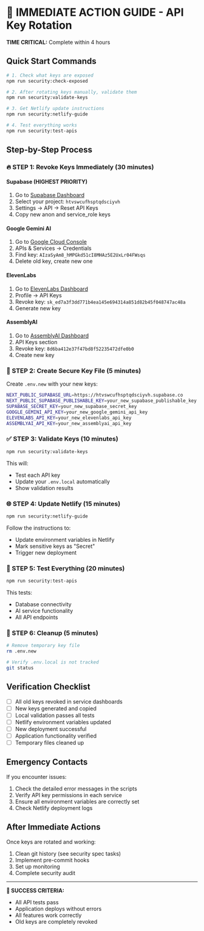 # 🚨 IMMEDIATE ACTION GUIDE - API Key Rotation

**TIME CRITICAL:** Complete within 4 hours

## Quick Start Commands

```bash
# 1. Check what keys are exposed
npm run security:check-exposed

# 2. After rotating keys manually, validate them
npm run security:validate-keys

# 3. Get Netlify update instructions
npm run security:netlify-guide

# 4. Test everything works
npm run security:test-apis
```

## Step-by-Step Process

### 🔥 STEP 1: Revoke Keys Immediately (30 minutes)

#### Supabase (HIGHEST PRIORITY)
1. Go to [Supabase Dashboard](https://supabase.com/dashboard)
2. Select your project: `htvswcufhsptqdsciyvh`
3. Settings → API → Reset API Keys
4. Copy new anon and service_role keys

#### Google Gemini AI
1. Go to [Google Cloud Console](https://console.cloud.google.com/)
2. APIs & Services → Credentials
3. Find key: `AIzaSyAm8_hMPGkd51cI8MHAz5E2UxLr04FWsqs`
4. Delete old key, create new one

#### ElevenLabs
1. Go to [ElevenLabs Dashboard](https://elevenlabs.io/app)
2. Profile → API Keys
3. Revoke key: `sk_ed7a3f3dd771b4ea145e694314a851d82b45f048747ac48a`
4. Generate new key

#### AssemblyAI
1. Go to [AssemblyAI Dashboard](https://www.assemblyai.com/app)
2. API Keys section
3. Revoke key: `8d6ba412e37f47bd8f52235472dfe0b0`
4. Create new key

### 🔧 STEP 2: Create Secure Key File (5 minutes)

Create `.env.new` with your new keys:

```bash
NEXT_PUBLIC_SUPABASE_URL=https://htvswcufhsptqdsciyvh.supabase.co
NEXT_PUBLIC_SUPABASE_PUBLISHABLE_KEY=your_new_supabase_publishable_key
SUPABASE_SECRET_KEY=your_new_supabase_secret_key
GOOGLE_GEMINI_API_KEY=your_new_google_gemini_api_key
ELEVENLABS_API_KEY=your_new_elevenlabs_api_key
ASSEMBLYAI_API_KEY=your_new_assemblyai_api_key
```

### ✅ STEP 3: Validate Keys (10 minutes)

```bash
npm run security:validate-keys
```

This will:
- Test each API key
- Update your `.env.local` automatically
- Show validation results

### 🌐 STEP 4: Update Netlify (15 minutes)

```bash
npm run security:netlify-guide
```

Follow the instructions to:
- Update environment variables in Netlify
- Mark sensitive keys as "Secret"
- Trigger new deployment

### 🧪 STEP 5: Test Everything (20 minutes)

```bash
npm run security:test-apis
```

This tests:
- Database connectivity
- AI service functionality
- All API endpoints

### 🧹 STEP 6: Cleanup (5 minutes)

```bash
# Remove temporary key file
rm .env.new

# Verify .env.local is not tracked
git status
```

## Verification Checklist

- [ ] All old keys revoked in service dashboards
- [ ] New keys generated and copied
- [ ] Local validation passes all tests
- [ ] Netlify environment variables updated
- [ ] New deployment successful
- [ ] Application functionality verified
- [ ] Temporary files cleaned up

## Emergency Contacts

If you encounter issues:
1. Check the detailed error messages in the scripts
2. Verify API key permissions in each service
3. Ensure all environment variables are correctly set
4. Check Netlify deployment logs

## After Immediate Actions

Once keys are rotated and working:
1. Clean git history (see security spec tasks)
2. Implement pre-commit hooks
3. Set up monitoring
4. Complete security audit

---

**🎯 SUCCESS CRITERIA:**
- All API tests pass
- Application deploys without errors
- All features work correctly
- Old keys are completely revoked